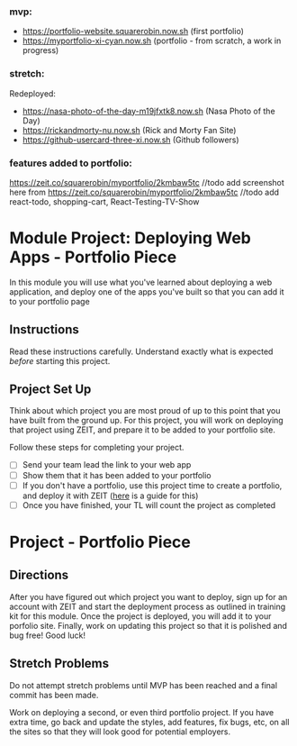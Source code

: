 ### mvp:

- https://portfolio-website.squarerobin.now.sh (first portfolio)
- https://myportfolio-xi-cyan.now.sh (portfolio - from scratch, a work in progress)
     

### stretch: 
 Redeployed:

- https://nasa-photo-of-the-day-m19jfxtk8.now.sh (Nasa Photo of the Day)
- https://rickandmorty-nu.now.sh (Rick and Morty Fan Site)
- https://github-usercard-three-xi.now.sh (Github followers)



### features added to portfolio:
https://zeit.co/squarerobin/myportfolio/2kmbaw5tc
//todo add screenshot here from https://zeit.co/squarerobin/myportfolio/2kmbaw5tc
//todo add react-todo, shopping-cart, React-Testing-TV-Show



 



# Module Project: Deploying Web Apps - Portfolio Piece

In this module you will use what you've learned about deploying a web application, and deploy one of the apps you've built so that you can add it to your portfolio page

## Instructions

Read these instructions carefully. Understand exactly what is expected _before_ starting this project.

## Project Set Up

Think about which project you are most proud of up to this point that you have built from the ground up. For this project, you will work on deploying that project using ZEIT, and prepare it to be added to your portfolio site. 

Follow these steps for completing your project.

- [ ] Send your team lead the link to your web app 
- [ ] Show them that it has been added to your portfolio
- [ ] If you don't have a portfolio, use this project time to create a portfolio, and deploy it with ZEIT ([here](https://github.com/LambdaSchool/portfolio-website) is a guide for this)
- [ ] Once you have finished, your TL will count the project as completed

# Project - Portfolio Piece

## Directions

After you have figured out which project you want to deploy, sign up for an account with ZEIT and start the deployment process as outlined in training kit for this module. Once the project is deployed, you will add it to your porfolio site. Finally, work on updating this project so that it is polished and bug free! Good luck!

## Stretch Problems

Do not attempt stretch problems until MVP has been reached and a final commit has been made.

Work on deploying a second, or even third portfolio project. If you have extra time, go back and update the styles, add features, fix bugs, etc, on all the sites so that they will look good for potential employers.
